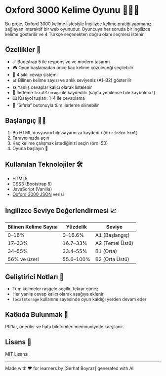 # Oxford 3000 Kelime Oyunu 🎯🇬🇧

Bu proje, Oxford 3000 kelime listesiyle İngilizce kelime pratiği yapmanızı sağlayan interaktif bir web oyunudur. Oyuncuya her soruda bir İngilizce kelime gösterilir ve 4 Türkçe seçenekten doğru olanı seçmesi istenir.

## Özellikler 🚀

- ✅ Bootstrap 5 ile responsive ve modern tasarım
- 🎮 Oyun başlamadan önce kaç kelime çözüleceği seçilebilir
- 🔢 4 şıklı cevap sistemi
- 📊 Bilinen kelime sayısı ve anlık seviyeniz (A1–B2) gösterilir
- ♻️ Yanlış cevaplar kalıcı olarak listelenir
- 💾 İlerleme `localStorage` ile kaydedilir (sayfa yenilense bile kaybolmaz)
- ⌨️ Kısayol tuşları: 1–4 ile cevaplama
- 🔁 “Sıfırla” butonuyla tüm ilerleme silinebilir

## Başlangıç 🧑‍💻

1. Bu HTML dosyasını bilgisayarınıza kaydedin (örn: `index.html`)
2. Tarayıcınızda açın
3. Kaç kelime çalışmak istediğinizi seçin (örn: 50)
4. Oyuna başlayın 🎉

## Kullanılan Teknolojiler 🛠️

- HTML5
- CSS3 (Bootstrap 5)
- JavaScript (Vanilla)
- [Oxford 3000 JSON](https://raw.githubusercontent.com/serhatboyraz/oxford3000/refs/heads/main/oxford_3000.json) verisi

## İngilizce Seviye Değerlendirmesi 📈

| Bilinen Kelime Sayısı | Yüzdelik | Seviye            |
|------------------------|----------|--------------------|
| 0–16%                 | 0–16.6%  | A1 (Başlangıç)     |
| 17–33%                | 16.7–33% | A2 (Temel Üstü)    |
| 34–55%                | 33.4–55% | B1 (Orta)          |
| 56% ve üzeri          | 55.6–100%| B2 (Orta Üstü)     |

## Geliştirici Notları 🧪

- Tüm kelimeler rasgele seçilir, tekrar etmez
- Her yanlış cevap kalıcı olarak aşağıya eklenir
- `localStorage` kullanımı sayesinde oyun kaldığı yerden devam eder

## Katkıda Bulunmak 🤝

PR'lar, öneriler ve hata bildirimleri memnuniyetle karşılanır.

## Lisans 📄

MIT Lisansı

---

Made with ❤️ for learners by [Serhat Boyraz] generated with AI
